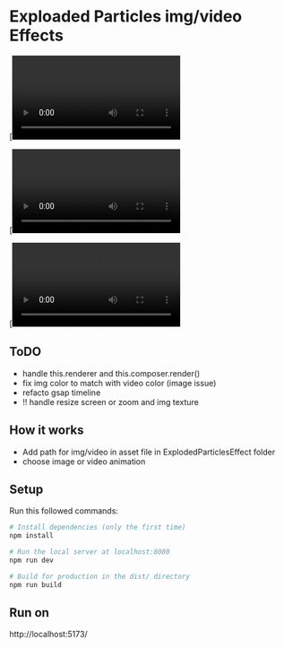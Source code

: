 # Exploaded Particles img/video Effects
[![Watch the video](https://github.com/Klipfel-Nicolas/exploadedParticles_sketch/blob/main/public/video/image_short.mov)

[![Watch the video](https://github.com/Klipfel-Nicolas/exploadedParticles_sketch/blob/main/public/video/images_long.mov)

[![Watch the video](https://github.com/Klipfel-Nicolas/exploadedParticles_sketch/blob/main/public/video/video.mov)

## ToDO
 - handle this.renderer and this.composer.render()
 - fix img color to match with video color (image issue)
 - refacto gsap timeline
 - !! handle resize screen or zoom and img texture 

 ## How it works
 - Add path for img/video in asset file in ExplodedParticlesEffect folder
 - choose image or video animation
 

## Setup
Run this followed commands:

``` bash
# Install dependencies (only the first time)
npm install

# Run the local server at localhost:8080
npm run dev

# Build for production in the dist/ directory
npm run build
```

## Run on 
http://localhost:5173/